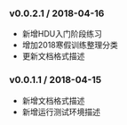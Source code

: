 ### v0.0.2.1 / 2018-04-16
* 新增HDU入门阶段练习
* 增加2018寒假训练整理分类
* 更新文档格式描述

### v0.0.1.1 / 2018-04-15
* 新增文档格式描述
* 新增运行测试环境描述
